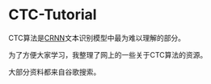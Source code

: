 # CTC-Tutorial
CTC算法是[CRNN](http://arxiv.org/abs/1507.05717)文本识别模型中最为难以理解的部分。

为了方便大家学习，我整理了网上的一些关于CTC算法的资源。

大部分资料都来自谷歌搜索。

